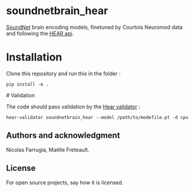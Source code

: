 # soundnetbrain_hear

[SoundNet](http://soundnet.csail.mit.edu/) brain encoding models, finetuned by Courtois Neuromod data and following the [HEAR api](https://neuralaudio.ai/hear2021-rules.html#common-api).

# Installation

Clone this repository and run this in the folder : 

`pip install -e .`

# Validation 

The code should pass validation by the [Hear validator](https://github.com/neuralaudio/hear-validator) : 

`hear-validator soundnetbrain_hear --model /path/to/modefile.pt -d cpu`

## Authors and acknowledgment
Nicolas Farrugia, Maëlle Freteault. 

## License
For open source projects, say how it is licensed.